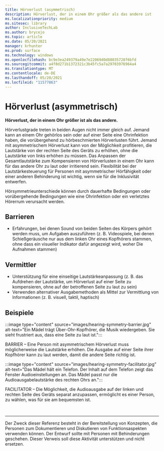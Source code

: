 ```yaml
---
title: Hörverlust (asymmetrisch)
description: Hörverlust, der in einem Ohr größer als das andere ist
ms.localizationpriority: medium
ms.sitesec: library
author: InclusiveTechLab
ms.author: brycejo
ms.topic: article
ms.date: 05/20/2021
manager: krhunter
ms.prod: surface
ms.technology: windows
ms.openlocfilehash: bc9e3ea249379a49e7e22069d0d88035728f6bfd
ms.sourcegitcommit: a4f8d271b1372321c3b45fc5a7a29703976964a4
ms.translationtype: MT
ms.contentlocale: de-DE
ms.lasthandoff: 05/20/2021
ms.locfileid: "11577863"
---
```

# <a name="hearing-loss-asymmetrical"></a>Hörverlust (asymmetrisch)

**Hörverlust, der in einem Ohr größer ist als das andere.**

Hörverlustgrade treten in beiden Augen nicht immer gleich auf. Jemand kann an einem Ohr gehörlos sein oder auf einer Seite eine Ohrinfektion haben, die vorübergehend zu hörbeschmierten Hörverlusten führt. Jemand mit asymmetrischem Hörverlust kann von der Möglichkeit profitieren, die Lautstärke von der rechten Seite des Geräts zu erhöhen, ohne die Lautstärke von links erhöhen zu müssen. Das Anpassen der Gesamtlautstärke zum Kompensieren von Hörverlusten in einem Ohr kann für das andere Ohr zu laut oder irritierend sein. Flexibilität bei der Lautstärkesteuerung für Personen mit asymmetrischer Hörfähigkeit oder einer anderen Behinderung ist wichtig, wenn sie für die Inklusivität entwerfen.

Hörsymmetrieunterschiede können durch dauerhafte Bedingungen oder vorübergehende Bedingungen wie eine Ohrinfektion oder ein verletztes Hörerrum verursacht werden.

## <a name="barriers"></a>Barrieren
* Erfahrungen, bei denen Sound von beiden Seiten des Körpers gehört werden muss, um Aufgaben auszuführen (z. B. Videospiele, bei denen Schießgeräusche nur aus dem linken Ohr eines Kopfhörers stammen, ohne dass ein visueller Indikator dafür angezeigt wird, woher Die Aufnahmen stammen)

## <a name="facilitators"></a>Vermittler
* Unterstützung für eine einseitige Lautstärkeanpassung (z. B. das Aufdrehen der Lautstärke, um Hörverlust auf einer Seite zu kompensieren, ohne auf der betroffenen Seite zu laut zu sein)
* Verwenden alternativer Ausgabemethoden als Mittel zur Vermittlung von Informationen (z. B. visuell, taktil, haptisch)


## <a name="examples"></a>Beispiele

:::image type="content" source="images/hearing-symmetry-barrier.jpg" alt-text="Ein Mädel trägt Über-Ohr-Kopfhörer, die Musik wiedergeben. Sie sieht frustriert aus, dass eine Seite zu laut ist.":::

BARRIER – Eine Person mit asymmetrischem Hörverlust muss möglicherweise die Lautstärke erhöhen. Die Ausgabe auf einer Seite ihrer Kopfhörer kann zu laut werden, damit die andere Seite richtig ist. 


:::image type="content" source="images/hearing-symmetry-facilitator.jpg" alt-text="Das Mädel hält ein Telefon. Der Inhalt auf dem Telefon zeigt das Fenster Audioeinstellungen an. Das Mädel passt nur die Audioausgabelautstärke des rechten Ohrs an.":::

FACILITATOR – Die Möglichkeit, die Audioausgabe auf der linken und rechten Seite des Geräts separat anzupassen, ermöglicht es einer Person, zu wählen, was für sie am bequemsten ist. 

&nbsp;

[comment]: # (Footer-Anweisung)
___
Der Zweck dieser Referenz besteht in der Bereitstellung von Konzepten, die Personen zum Dokumentieren und Diskutieren von Funktionsaspekten verwenden können. Der Entwurf sollte mit Personen mit Behinderungen geschehen. Dieser Verweis soll diese Aktivität unterstützen und nicht ersetzen. 